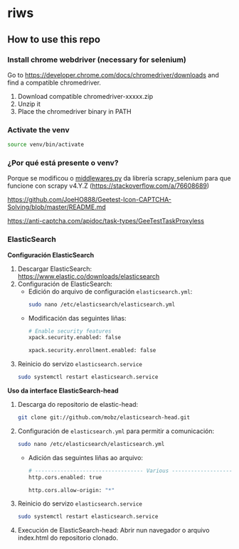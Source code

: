 # riws

## How to use this repo

### Install chrome webdriver (necessary for selenium)
Go to https://developer.chrome.com/docs/chromedriver/downloads and find a compatible chromedriver.

1. Download compatible chromedriver-xxxxx.zip
2. Unzip it
3. Place the chromedriver binary in PATH

### Activate the venv
```bash
source venv/bin/activate
```

### ¿Por qué está presente o venv?
Porque se modificou o [middlewares.py](./venv/lib/python3.12/site-packages/scrapy_selenium/middlewares.py) da librería scrapy_selenium para que funcione con scrapy v4.Y.Z (https://stackoverflow.com/a/76608689)

https://github.com/JoeHO888/Geetest-Icon-CAPTCHA-Solving/blob/master/README.md

https://anti-captcha.com/apidoc/task-types/GeeTestTaskProxyless

### ElasticSearch

**Configuración ElasticSearch**

1. Descargar ElasticSearch: https://www.elastic.co/downloads/elasticsearch
2. Configuración de ElasticSearch: 
    - Edición do arquivo de configuración `elasticsearch.yml`:
        ```bash
        sudo nano /etc/elasticsearch/elasticsearch.yml 
        ```
    - Modificación das seguintes liñas: 
        ```bash
        # Enable security features
        xpack.security.enabled: false

        xpack.security.enrollment.enabled: false
        ```
3. Reinicio do servizo `elasticsearch.service`
    ```bash
    sudo systemctl restart elasticsearch.service 
    ```



**Uso da interface ElasticSearch-head**

1. Descarga do repositorio de elastic-head:
    ```bash
    git clone git://github.com/mobz/elasticsearch-head.git 
    ```
2. Configuración de `elasticsearch.yml` para permitir a comunicación:

    ```bash
    sudo nano /etc/elasticsearch/elasticsearch.yml 
    ```

    - Adición das seguintes liñas ao arquivo:

        ```bash
        # ---------------------------------- Various -----------------------------------
        http.cors.enabled: true

        http.cors.allow-origin: "*"

        ```

3. Reinicio do servizo `elasticsearch.service`
    ```bash
    sudo systemctl restart elasticsearch.service 
    ```
4. Execución de ElasticSearch-head:
Abrir nun navegador o arquivo index.html do repositorio clonado.
    

